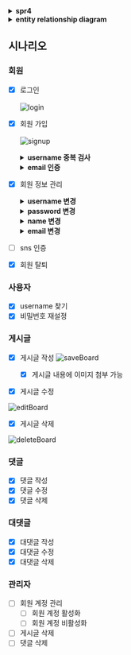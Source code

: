 <details>
<summary> <b>spr4</b> </summary>

게시글 -> 댓글, 댓글, 댓글 -> 댓글 작성자, 댓글 작성자, 댓글 작성자, ... n+1

aop 트랜잭션 전파

파일업로드 ckeditor
</details>


<details>
<summary><b>entity relationship diagram</b></summary>

![erd](/src/main/resources/content/spr4.png)
</details>

## 시나리오

### 회원
- [x] 로그인<br/>    
  ![login](/src/main/resources/content/login.gif)
- [x] 회원 가입<br/>  
  ![signup](/src/main/resources/content/signupEnd.gif)
  <details> 
  <summary><b>username 중복 검사</b></summary>
  
  ![validateUsername](/src/main/resources/content/validateUsername.gif)
  </details>
  <details>
  <summary><b>email 인증</b></summary> 
  
  ![verifyEmail](/src/main/resources/content/verifyEmail.gif)
  </details>
- [x] 회원 정보 관리
  <details>
  <summary><b>username 변경</b></summary> 

  ![verifyEmail](/src/main/resources/content/verifyEmail.gif)
  </details>
  <details>
  <summary><b>password 변경</b></summary> 

  ![verifyEmail](/src/main/resources/content/verifyEmail.gif)
  - [x] 기존 비밀번호, 새 비밀번호가 같으면 예외 발생 
  </details>
  <details>
  <summary><b>name 변경</b></summary> 

  ![verifyEmail](/src/main/resources/content/verifyEmail.gif)
  </details>
  <details>
  <summary><b>email 변경</b></summary> 

  ![verifyEmail](/src/main/resources/content/verifyEmail.gif)
  - [x] email 인증
  </details>
- [ ] sns 인증
- [x] 회원 탈퇴

### 사용자
- [x] username 찾기
- [x] 비밀번호 재설정

### 게시글
- [x] 게시글 작성
![saveBoard](/src/main/resources/content/saveBoard.gif)
  - [x] 게시글 내용에 이미지 첨부 가능


- [x] 게시글 수정

![editBoard](/src/main/resources/content/editBoard.gif)

- [x] 게시글 삭제

![deleteBoard](/src/main/resources/content/deleteBoard.gif)

### 댓글
- [x] 댓글 작성
- [x] 댓글 수정
- [x] 댓글 삭제

### 대댓글
- [x] 대댓글 작성
- [x] 대댓글 수정
- [x] 대댓글 삭제

### 관리자
- [ ] 회원 계정 관리
    - [ ] 회원 계정 활성화
    - [ ] 회원 계정 비활성화
- [ ] 게시글 삭제
- [ ] 댓글 삭제

[//]: # (![home]&#40;/src/main/resources/content/home.gif&#41;)




